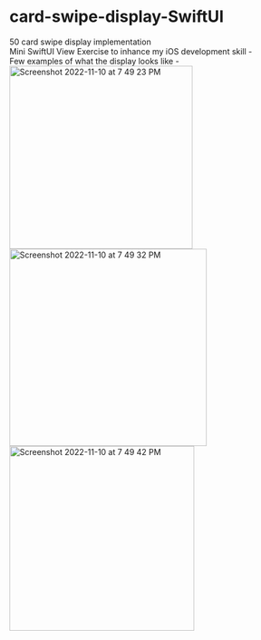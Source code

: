 # card-swipe-display-SwiftUI <br />
50 card swipe display implementation <br />
Mini SwiftUI View Exercise to inhance my iOS development skill - <br />
Few examples of what the display looks like - <br />
<img width="323" alt="Screenshot 2022-11-10 at 7 49 23 PM" src="https://user-images.githubusercontent.com/28023867/201236686-382796b5-32e9-4a3e-b65e-db0c5d64b616.png">
<img width="348" alt="Screenshot 2022-11-10 at 7 49 32 PM" src="https://user-images.githubusercontent.com/28023867/201236698-831ee308-a787-4ee0-8001-7d6b72988759.png">
<img width="326" alt="Screenshot 2022-11-10 at 7 49 42 PM" src="https://user-images.githubusercontent.com/28023867/201236718-80ac89c2-74a2-4c12-b7e2-de053b1b81a5.png">
